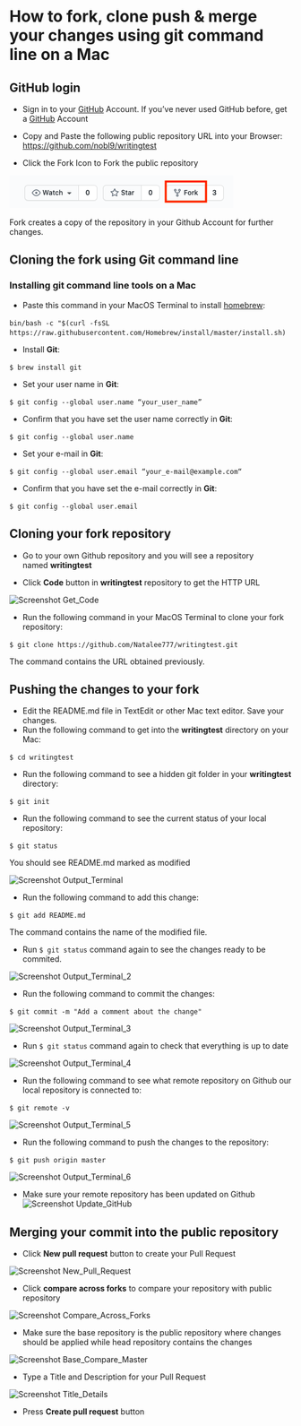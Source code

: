 # How to fork, clone push & merge your changes using git command line on a Mac
## GitHub login
* Sign in to your [GitHub](https://github.com/login) Account. If you’ve never used GitHub before, get a [GitHub](https://github.com) Account
* Copy and Paste the following public repository URL into your Browser: 
https://github.com/nobl9/writingtest

* Click the Fork Icon to Fork the public repository

![Screenshot Fork_Icon](https://github.com/Natalee777/Documentation-Test-Task-nobl9/blob/main/ForkIcon.png)

Fork creates a copy of the repository in your Github Account for further changes.

## Cloning the fork using Git command line
### Installing git command line tools on a Mac

* Paste this command in your MacOS Terminal to install [homebrew](https://brew.sh):

```bin/bash -c "$(curl -fsSL https://raw.githubusercontent.com/Homebrew/install/master/install.sh)```
* Install **Git**:

```$ brew install git```
* Set your user name in **Git**:

```$ git config --global user.name “your_user_name”```
* Confirm that you have set the user name correctly in **Git**:

```$ git config --global user.name```
* Set your e-mail in **Git**: 

```$ git config --global user.email “your_e-mail@example.com“```
* Confirm that you have set the e-mail correctly in **Git**:

```$ git config --global user.email```

## Cloning your fork repository

* Go to your own Github repository and you will see a repository named **writingtest**

* Click **Code** button in **writingtest** repository to get the HTTP URL

![Screenshot Get_Code](https://github.com/Natalee777/Documentation-Test-Task-nobl9/blob/main/GetCode.png)

*  Run the following command in your MacOS Terminal to clone your fork repository:

```$ git clone https://github.com/Natalee777/writingtest.git```

The command contains the URL obtained previously.


## Pushing the changes to your fork

* Edit the README.md file in TextEdit or other Mac text editor. Save your changes.
* Run the following command to get into the **writingtest** directory on your Mac:

```$ cd writingtest```

* Run the following command to see a hidden git folder in your **writingtest** directory:

```$ git init```

* Run the following command to see the current status of your local repository:

```$ git status```

You should see README.md marked as modified

![Screenshot Output_Terminal](https://github.com/Natalee777/Documentation-Test-Task-nobl9/blob/main/Output%20Terminal.png)

* Run the following command to add this change:

```$ git add README.md```

The command contains the name of the modified file.

* Run ```$ git status``` command again to see the changes ready to be commited.

![Screenshot Output_Terminal_2](https://github.com/Natalee777/Documentation-Test-Task-nobl9/blob/main/Output%20Teminal%202.png)

* Run the following command to commit the changes:

```$ git commit -m "Add a comment about the change"```

![Screenshot Output_Terminal_3](https://github.com/Natalee777/Documentation-Test-Task-nobl9/blob/main/Output%20Teminal%203.png)

* Run ```$ git status``` command again to check that everything is up to date

![Screenshot Output_Terminal_4](https://github.com/Natalee777/Documentation-Test-Task-nobl9/blob/main/Output%20Terminal%204.png)

* Run the following command to see what remote repository on Github our local repository is connected to:

```$ git remote -v```

![Screenshot Output_Terminal_5](https://github.com/Natalee777/Documentation-Test-Task-nobl9/blob/main/Output%20Terminal%205.png)

* Run the following command to push the changes to the repository:

```$ git push origin master```

![Screenshot Output_Terminal_6](https://github.com/Natalee777/Documentation-Test-Task-nobl9/blob/main/Output%20Terminal%206.png)

* Make sure your remote repository has been updated on Github
![Screenshot Update_GitHub](https://github.com/Natalee777/Documentation-Test-Task-nobl9/blob/main/UpdateGitHub.png)

## Merging your commit into the public repository

* Click **New pull request** button to create your Pull Request

![Screenshot New_Pull_Request](https://github.com/Natalee777/Documentation-Test-Task-nobl9/blob/main/New%20Pull%20Request.png)

* Click **compare across forks** to compare your repository with public repository

![Screenshot Compare_Across_Forks](https://github.com/Natalee777/Documentation-Test-Task-nobl9/blob/main/Compare%20Across%20Forks.png)

* Make sure the base repository is the public repository where changes should be applied while head repository contains the changes  

![Screenshot Base_Compare_Master](https://github.com/Natalee777/Documentation-Test-Task-nobl9/blob/main/BaseCompareMaster.png)

* Type a Title and Description for your Pull Request

![Screenshot Title_Details](https://github.com/Natalee777/Documentation-Test-Task-nobl9/blob/main/TitleDetails.png)

* Press **Create pull request** button
